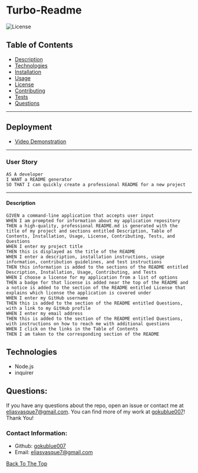 # Turbo-Readme

![License](https://img.shields.io/badge/License-MIT-green.svg)

## Table of Contents
- [Description](#description)
- [Technologies](#technologies)
- [Installation](#installation)
- [Usage](#usage)
- [License](#license)
- [Contributing](#contributing)
- [Tests](#tests)
- [Questions](#questions)


---

## Deployment

- [Video Demonstration](https://drive.google.com/file/d/1wE6gQP2oK0atCPPF0XtoLGcyhDCJoxTF/view?usp=sharing)

---
### User Story

```
AS A developer
I WANT a README generator
SO THAT I can quickly create a professional README for a new project

```


---

#### Description

```
GIVEN a command-line application that accepts user input
WHEN I am prompted for information about my application repository
THEN a high-quality, professional README.md is generated with the title of my project and sections entitled Description, Table of Contents, Installation, Usage, License, Contributing, Tests, and Questions
WHEN I enter my project title
THEN this is displayed as the title of the README
WHEN I enter a description, installation instructions, usage information, contribution guidelines, and test instructions
THEN this information is added to the sections of the README entitled Description, Installation, Usage, Contributing, and Tests
WHEN I choose a license for my application from a list of options
THEN a badge for that license is added near the top of the README and a notice is added to the section of the README entitled License that explains which license the application is covered under
WHEN I enter my GitHub username
THEN this is added to the section of the README entitled Questions, with a link to my GitHub profile
WHEN I enter my email address
THEN this is added to the section of the README entitled Questions, with instructions on how to reach me with additional questions
WHEN I click on the links in the Table of Contents
THEN I am taken to the corresponding section of the README
```

## Technologies

- Node.js
- inquirer

## Questions:
If you have any questions about the repo, open an issue or contact me at eliasvasque7@gmail.com. You can find more of my work at [gokublue007](https://github.com/gokublue007)! Thank You!

### Contact Information:
  - Github: [gokublue007](https://github.com/gokublue007)
  - Email: [eliasvasque7@gmail.com](user@example.com) 

[Back To The Top](#read-me-template)